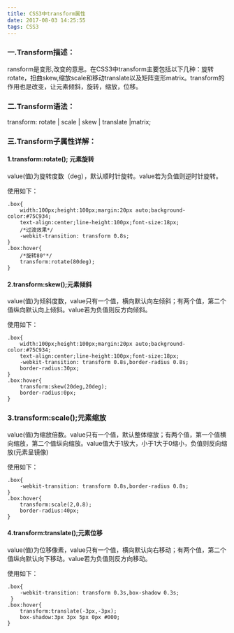 ```yaml
---
title: CSS3中transform属性
date: 2017-08-03 14:25:55
tags: CSS3
---
```

### 一.Transform描述：

ransform是变形,改变的意思。在CSS3中transform主要包括以下几种：旋转rotate，扭曲skew,缩放scale和移动translate以及矩阵变形matrix。transform的作用也是改变，让元素倾斜，旋转，缩放，位移。

### 二.Transform语法：

transform: rotate | scale | skew | translate |matrix;

### 三.Transform子属性详解：

#### 1.transform:rotate(); 元素旋转

value(值)为旋转度数（deg），默认顺时针旋转。value若为负值则逆时针旋转。

使用如下：
 
	.box{
        width:100px;height:100px;margin:20px auto;background-color:#75C934;
        text-align:center;line-height:100px;font-size:18px;
        /*过渡效果*/
        -webkit-transition: transform 0.8s; 
    }
    .box:hover{
        /*旋转80°*/
        transform:rotate(80deg);
    }

#### 2.transform:skew();元素倾斜

value(值)为倾斜度数，value只有一个值，横向默认向左倾斜；有两个值，第二个值纵向默认向上倾斜。value若为负值则反方向倾斜。

使用如下：

    .box{
        width:100px;height:100px;margin:20px auto;background-color:#75C934;
        text-align:center;line-height:100px;font-size:18px;
        -webkit-transition: transform 0.8s,border-radius 0.8s; 
        border-radius:30px;
    }
    .box:hover{
        transform:skew(20deg,20deg);
        border-radius:0px;
   	}

### 3.transform:scale();元素缩放

value(值)为缩放倍数。value只有一个值，默认整体缩放；有两个值，第一个值横向缩放，第二个值纵向缩放。value值大于1放大，小于1大于0缩小，负值则反向缩放(元素呈镜像)

使用如下：

    .box{
        -webkit-transition: transform 0.8s,border-radius 0.8s;  
    }
    .box:hover{
        transform:scale(2,0.8);
        border-radius:40px;
    }

#### 4.transform:translate();元素位移

value(值)为位移像素，value只有一个值，横向默认向右移动；有两个值，第二个值纵向默认向下移动。value若为负值则反方向移动。

使用如下：

   	.box{
        -webkit-transition: transform 0.3s,box-shadow 0.3s;
     }
    .box:hover{
        transform:translate(-3px,-3px);
        box-shadow:3px 3px 5px 0px #000;
    }